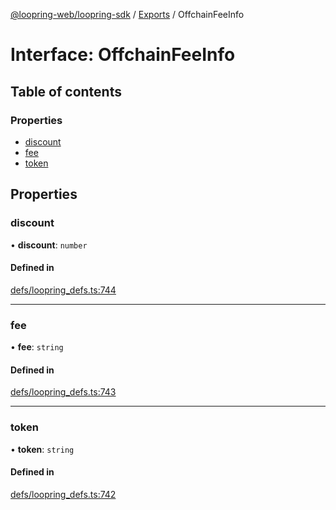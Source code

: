 [@loopring-web/loopring-sdk](../README.md) / [Exports](../modules.md) / OffchainFeeInfo

# Interface: OffchainFeeInfo

## Table of contents

### Properties

- [discount](OffchainFeeInfo.md#discount)
- [fee](OffchainFeeInfo.md#fee)
- [token](OffchainFeeInfo.md#token)

## Properties

### discount

• **discount**: `number`

#### Defined in

[defs/loopring_defs.ts:744](https://github.com/Loopring/loopring_sdk/blob/18accaa/src/defs/loopring_defs.ts#L744)

___

### fee

• **fee**: `string`

#### Defined in

[defs/loopring_defs.ts:743](https://github.com/Loopring/loopring_sdk/blob/18accaa/src/defs/loopring_defs.ts#L743)

___

### token

• **token**: `string`

#### Defined in

[defs/loopring_defs.ts:742](https://github.com/Loopring/loopring_sdk/blob/18accaa/src/defs/loopring_defs.ts#L742)
